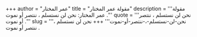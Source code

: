 +++
author = "عمر المختار"
title = "مقولة عمر المختار"
description = '''مقولة عمر المختار: نحن لن نستسلم ، ننتصر أو نموت .'''
quote = '''نحن لن نستسلم ، ننتصر أو نموت .'''
slug = '''نحن-لن-نستسلم-،-ننتصر-أو-نموت'''
+++
نحن لن نستسلم ، ننتصر أو نموت .

